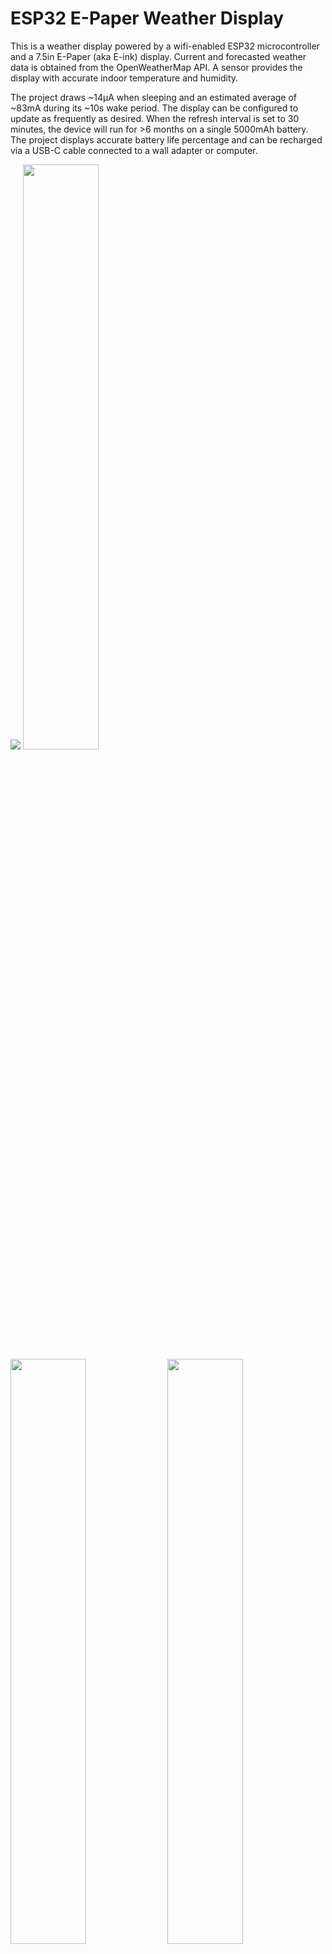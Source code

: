 # ESP32 E-Paper Weather Display

This is a weather display powered by a wifi-enabled ESP32 microcontroller and a 7.5in E-Paper (aka E-ink) display. Current and forecasted weather data is obtained from the OpenWeatherMap API. A sensor provides the display with accurate indoor temperature and humidity.

The project draws ~14μA when sleeping and an estimated average of ~83mA during its ~10s wake period. The display can be configured to update as frequently as desired. When the refresh interval is set to 30 minutes, the device will run for >6 months on a single 5000mAh battery. The project displays accurate battery life percentage and can be recharged via a USB-C cable connected to a wall adapter or computer.

<p float="left">
  <img src="showcase/assembled-demo-raleigh-front.jpg" />
  <img src="showcase/assembled-demo-raleigh-side.jpg" width="49%" />
  <img src="showcase/assembled-demo-raleigh-back.jpg" width="49%" /> 
  <img src="showcase/assembled-demo-bottom-cover.jpg" width="49%" />
  <img src="showcase/assembled-demo-bottom-cover-removed.jpg" width="49%" /> 
</p>

I made a small stand by hollowing out a piece of wood from the bottom. On the back, I used a short USB extension cable so that I can charge the battery without needing to remove the components from the stand. I also wired a small reset button to refresh the display manually. Additionally, I 3d printed a cover for the bottom, which is held on by magnets. The E-paper screen is very thin, so I used a thin piece of acrylic to support it.

There are configuration options for everything from location, time/date formats, units, and language to air quality index scale and hourly outlook graph bounds.

The hourly outlook graph (bottom right) shows a line indicating temperature and shaded bars indicating probability of precipitation.

Here are two examples utilizing various configuration options:

<p float="left">
  <img src="showcase/demo-new-york.jpg" width="49%" />
  <img src="showcase/demo-london.jpg" width="49%" /> 
</p>

## Setup Guide

### Hardware

7.5inch (800×480) E-Ink Display w/ HAT for Raspberry Pi, SPI interface

- Advantages of E-Paper
  - Ultra Low Power Consumption - E-Paper (or E-Ink) displays are ideal for low-power applications that do not require frequent display refreshes. E-Paper displays only draw power when refreshing the display and do not have a backlight. Images will remain on the screen even when power is removed.

- Limitations of E-Paper: 
  - Colors - E-Paper has traditionally been limited to just black and white, but in recent years 3-color E-Paper screens have started showing up.

  - Refresh Times and Ghosting - E-Paper displays are highly susceptible to ghosting effects if refreshed too quickly. To avoid this, E-Paper displays often take a few seconds to refresh(4s for the unit used in this project) and will alternate between black and white a few times, which can be distracting.  


- https://www.waveshare.com/product/7.5inch-e-paper-hat.htm (800x480, 7.5inch E-Ink display, Black/White)

- Note that this project also now supports this 3-color panel as well, though the program will only draw black/white to the screen. https://www.waveshare.com/product/7.5inch-e-paper-hat-b.htm (800x480, 7.5inch E-Ink display, Red/Black/White) 


FireBeetle 2 ESP32-E Microcontroller

- Why the ESP32?

  - Onboard WiFi.

  - 520kB of RAM and 4MB of FLASH, enough to store lots of icons and fonts.

  - Low power consumption.

  - Small size, many small development boards available.

- Why the FireBeetle 2 ESP32-E

  - Drobot's FireBeetle ESP32 models are optimized for low-power consumption (https://diyi0t.com/reduce-the-esp32-power-consumption/). The Drobot's FireBeetle 2 ESP32-E variant offers USB-C, but older versions of the board with Mirco-USB would work fine too.

  - Firebeelte ESP32 models include onboard charging circuitry for a 3.7v lithium-ion(LiPo) battery.

  - FireBeetle ESP32 models include onboard circuitry to monitor battery voltage of a battery connected to its JST-PH2.0 connector.


- https://www.dfrobot.com/product-2195.html 


BME280 - Pressure, Temperature, and Humidity Sensor


- Provides accurate indoor temperature and humidity.

- Much faster than the DHT22, which requires a 2-second wait before reading temperature and humidity samples.


3.7V Lipo Battery w/ 2 Pin JST Connector 


- Size is up to you. I used a 10000mah battery so that the device can operate on a single charge for >1 year.


- The battery can be charged by plugging the FireBeetle ESP32 into the wall via the USB-C connector while the battery is plugged into the ESP32's JST connector.

  > **Warning**
  > The polarity of JST-PH2.0 connectors is not standardized! You may need to swap the order of the wires in the connector.


### Wiring

Pin connections are defined in config.cpp. 

If you are using the FireBeetle 2 ESP32-E, you can use the connections I used or change them how you would like.

IMPORTANT: The E-Paper Driver Hat has two physical switches that MUST be set correctly for the display to work.

- Display Config: Set switch to position B.

- Interface Config: Set switch to position 0.

Cut the low power pad for even longer battery life.

- From https://wiki.dfrobot.com/FireBeetle_Board_ESP32_E_SKU_DFR0654

  > Low Power Pad: This pad is specially designed for low power consumption. It is connected by default. You can cut off the thin wire in the middle with a knife to disconnect it. After disconnection, the static power consumption can be reduced by 500 μA. The power consumption can be reduced to 13 μA after controlling the maincontroller enter the sleep mode through the program. Note: when the pad is disconnected, you can only drive RGB LED light via the USB Power supply. 

![Wiring Diagram](showcase/wiring_diagram.png)

<p float="left">
  <img src="showcase/demo-tucson.jpg" width="49%" />
</p>


### Configuration, Compilation, and Upload

PlatformIO for VSCode is used for managing dependencies, code compilation, and uploading to ESP32.

1. Clone this repository or download and extract the .zip.

2. Install VSCode.

3. Follow these instructions to install the PlatformIO extension for VSCode: https://platformio.org/install/ide?install=vscode

4. Open the project in VSCode.

   a. File > Open Folder...

   b. Navigate to this project and select the folder called "platformio".

5. Configure Options.

   - Most configuration options are located in config.cpp, with a few  in config.h. Locale/language options can also be found in locales/locale_**.cpp.

   - Important settings to configure in config.cpp:

     - WiFi credentials (ssid, password).

     - Open Weather Map API key (it's free, see next section for important notes about obtaining an API key).

     - Latitude and longitude.

     - Time and date formats.

     - Sleep duration.

     - Pin connections for E-Paper (SPI), BME280 (I2C), and battery voltage (ADC).

   - Important settings to configure in config.h:

     - Units (Metric or Imperial).

   - Comments explain each option in detail.

6. Build and Upload Code.

   a. Connect ESP32 to your computer via USB.

   b. Click the upload arrow along the bottom of the VSCode window. (Should say "PlatformIO: Upload" if you hover over it.) 

      - PlatformIO will automatically download the required third-party libraries, compile, and upload the code. :)
     
      - You will only see this if you have the PlatformIO extension installed.

      - If you are getting errors during the upload process, you may need to install drivers to allow you to upload code to the ESP32.

### OpenWeatherMap API Key

Sign up here to get an API key; it's free. https://openweathermap.org/api

This project will make calls to 2 different APIs ("One Call" and "Air Pollution").

> **Note**
> OpenWeatherMap One Call 2.5 API has been deprecated for all new free users (accounts created after Summer 2022). Fortunately, you can make 1,000 calls/day to the One Call 3.0 API for free by following the steps below.

- If you have an account created before Summer 2022, you can simply use the One Call 2.5 API by changing `OWM_ONECALL_VERSION = "2.5";` in config.cpp.

- Otherwise, the One Call API 3.0 is only included in the "One Call by Call" subscription. This separate subscription includes 1,000 calls/day for free and allows you to pay only for the number of API calls made to this product.

Here's how to subscribe and avoid any credit card changes:
   - Go to https://home.openweathermap.org/subscriptions/billing_info/onecall_30/base?key=base&service=onecall_30
   - Follow the instructions to complete the subscription.
   - Go to https://home.openweathermap.org/subscriptions and set the "Calls per day (no more than)" to 1,000. This ensures you will never overrun the free calls.

## Error Messages and Troubleshooting

### Low Battery
<img src="showcase/demo-error-low-battery.jpg" align="left" width="25%" />
This error screen appears once the battery voltage has fallen below LOW_BATTERY_VOLTAGE (default = 3.20v). The display will not refresh again until it detects battery voltage above LOW_BATTERY_VOLTAGE. When battery voltage is between LOW_BATTERY_VOLTAGE and VERY_LOW_BATTERY_VOLTAGE (default = 3.10v) the esp32 will deep-sleep for periods of LOW_BATTERY_SLEEP_INTERVAL (default = 30min) before checking battery voltage again. If the battery voltage falls below CRIT_LOW_BATTERY_VOLTAGE then the display will deep-sleep for periods VERY_LOW_BATTERY_SLEEP_INTERVAL (default = 120min). If battery voltage falls to CRIT_LOW_BATTERY_VOLTAGE (default = 3.00v) then the esp32 will enter hibernate mode and will require a manual push of the reset (RST) button to begin updating again.

<br clear="left"/>

### WiFi Connection
<img src="showcase/demo-error-wifi.jpg" align="left" width="25%" />
This error screen appears when the ESP32 fails to connect to WiFi. If the message reads "WiFi Connection Failed" this might indicate an incorrect password. If the message reads "SSID Not Available" this might indicate that you mistyped the SSID or that the esp32 is out of the range of the access point. The esp32 will retry once every SLEEP_DURATION (default = 30min).

<br clear="left"/>

### API Error
<img src="showcase/demo-error-api.jpg" align="left" width="25%" />
This error screen appears if an error (client or server) occurs when making an API request to OpenWeatherMap. The second line will give the error code followed by a descriptor phrase. Positive error codes correspond to HTTP response status codes, while error codes <= 0 indicate a client(esp32) error. The esp32 will retry once every SLEEP_DURATION (default = 30min).
<br/><br/>
In the example shown to the left, "401: Unauthorized" may be the result of an incorrect API key or that you are attempting to use the One Call v3 API without the proper account setup.

<br clear="left"/>

### Time Server Error
<img src="showcase/demo-error-time.jpg" align="left" width="25%" />
This error screen appears when the esp32 fails to fetch the time from NTP_SERVER_1/NTP_SERVER_2. This error sometimes occurs immediately after uploading to the esp32; in this case, just hit the reset button or wait for SLEEP_DURATION (default = 30min) and the esp32 to automatically retry.

<br clear="left"/>

## License

My work is licensed under the [GNU General Public License v3.0](LICENSE) with tools, fonts, and icons whose licenses are as follows:

| Name                                                                                                          | License                                                                               | Notes                                                                              |
|---------------------------------------------------------------------------------------------------------------|---------------------------------------------------------------------------------------|------------------------------------------------------------------------------------|
| [GNU FreeFont: FreeSans](https://www.gnu.org/software/freefont/)                                              | [GNU General Public License v3.0](https://www.gnu.org/software/freefont/license.html) | OpenType Font (.otf)                                                               |
| [Adafruit-GFX-Library: fontconvert](https://github.com/adafruit/Adafruit-GFX-Library/tree/master/fontconvert) | [BSD License](fonts/fontconvert/license.txt)                                          | CLI tool for preprocessing fonts to be used with the Adafruit_GFX Arduino library. |
| [pollutant-concentration-to-aqi](https://github.com/lmarzen/pollutant-concentration-to-aqi)                   | [GNU Lesser General Public License v2.1](platformio/lib/pollutant-concentration-to-aqi/LICENSE)                                             |  C library that converts pollutant concentrations to Air Quality Index(AQI).                              |
| [Weather Icons](https://github.com/erikflowers/weather-icons) ('wi-**.svg')                                   | [SIL OFL 1.1](http://scripts.sil.org/OFL)                                             | The vast majority of the icons used in this project.                               |
| Other Icons (.svg)                                                                                            | Varies, please see [icons/README](icons/README)                                       | Other icons were collected from many different sources (too many to list here)     |
